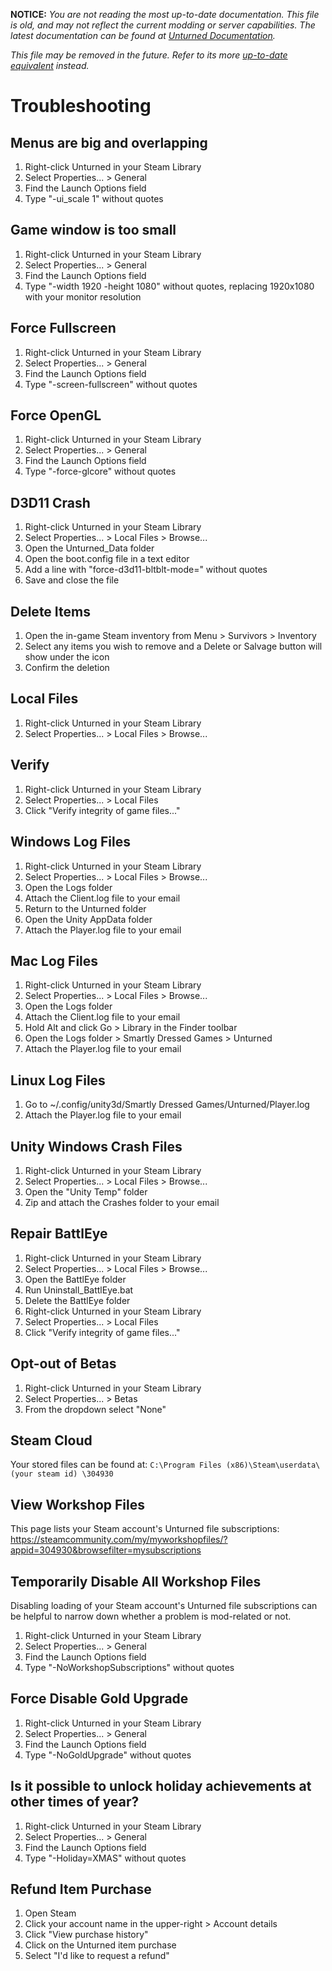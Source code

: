 **NOTICE:** *You are not reading the most up-to-date documentation. This file is old, and may not reflect the current modding or server capabilities. The latest documentation can be found at [Unturned Documentation](https://docs.smartlydressedgames.com/).*

*This file may be removed in the future. Refer to its more [up-to-date equivalent](https://support.smartlydressedgames.com/hc/en-us) instead.*

Troubleshooting
===============

Menus are big and overlapping
-----------------------------

1. Right-click Unturned in your Steam Library
2. Select Properties... > General
3. Find the Launch Options field
4. Type "-ui_scale 1" without quotes

Game window is too small
------------------------

1. Right-click Unturned in your Steam Library
2. Select Properties... > General
3. Find the Launch Options field
4. Type "-width 1920 -height 1080" without quotes, replacing 1920x1080 with your monitor resolution

Force Fullscreen
----------------

1. Right-click Unturned in your Steam Library
2. Select Properties... > General
3. Find the Launch Options field
4. Type "-screen-fullscreen" without quotes

Force OpenGL
------------

1. Right-click Unturned in your Steam Library
2. Select Properties... > General
3. Find the Launch Options field
4. Type "-force-glcore" without quotes

D3D11 Crash
-----------

1. Right-click Unturned in your Steam Library
2. Select Properties... > Local Files > Browse...
3. Open the Unturned_Data folder
4. Open the boot.config file in a text editor
5. Add a line with "force-d3d11-bltblt-mode=" without quotes
6. Save and close the file

Delete Items
------------

1. Open the in-game Steam inventory from Menu > Survivors > Inventory
2. Select any items you wish to remove and a Delete or Salvage button will show under the icon
3. Confirm the deletion

Local Files
-----------

1. Right-click Unturned in your Steam Library
2. Select Properties... > Local Files > Browse...

Verify
------

1. Right-click Unturned in your Steam Library
2. Select Properties... > Local Files
3. Click "Verify integrity of game files..."

Windows Log Files
-----------------

1. Right-click Unturned in your Steam Library
2. Select Properties... > Local Files > Browse...
3. Open the Logs folder
4. Attach the Client.log file to your email
5. Return to the Unturned folder
6. Open the Unity AppData folder
7. Attach the Player.log file to your email

Mac Log Files
-------------

1. Right-click Unturned in your Steam Library
2. Select Properties... > Local Files > Browse...
3. Open the Logs folder
4. Attach the Client.log file to your email
5. Hold Alt and click Go > Library in the Finder toolbar
6. Open the Logs folder > Smartly Dressed Games > Unturned
7. Attach the Player.log file to your email

Linux Log Files
---------------

1. Go to ~/.config/unity3d/Smartly Dressed Games/Unturned/Player.log
2. Attach the Player.log file to your email

Unity Windows Crash Files
-------------------------

1. Right-click Unturned in your Steam Library
2. Select Properties... > Local Files > Browse...
3. Open the "Unity Temp" folder
4. Zip and attach the Crashes folder to your email

Repair BattlEye
---------------

1. Right-click Unturned in your Steam Library
2. Select Properties... > Local Files > Browse...
3. Open the BattlEye folder
4. Run Uninstall_BattlEye.bat
5. Delete the BattlEye folder
6. Right-click Unturned in your Steam Library
7. Select Properties... > Local Files
8. Click "Verify integrity of game files..."

Opt-out of Betas
----------------

1. Right-click Unturned in your Steam Library
2. Select Properties... > Betas
3. From the dropdown select "None"

Steam Cloud
-----------

Your stored files can be found at:
`C:\Program Files (x86)\Steam\userdata\ (your steam id) \304930`

View Workshop Files
-------------------

This page lists your Steam account's Unturned file subscriptions:
https://steamcommunity.com/my/myworkshopfiles/?appid=304930&browsefilter=mysubscriptions

Temporarily Disable All Workshop Files
--------------------------------------

Disabling loading of your Steam account's Unturned file subscriptions can be helpful to narrow down whether a problem is mod-related or not.

1. Right-click Unturned in your Steam Library
2. Select Properties... > General
3. Find the Launch Options field
4. Type "-NoWorkshopSubscriptions" without quotes

Force Disable Gold Upgrade
--------------------------

1. Right-click Unturned in your Steam Library
2. Select Properties... > General
3. Find the Launch Options field
4. Type "-NoGoldUpgrade" without quotes

Is it possible to unlock holiday achievements at other times of year?
---------------------------------------------------------------------

1. Right-click Unturned in your Steam Library
2. Select Properties... > General
3. Find the Launch Options field
4. Type "-Holiday=XMAS" without quotes

Refund Item Purchase
--------------------

1. Open Steam
2. Click your account name in the upper-right > Account details
3. Click "View purchase history"
4. Click on the Unturned item purchase
5. Select "I'd like to request a refund"
